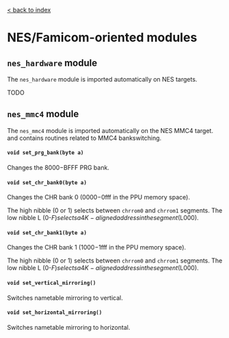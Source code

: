 [< back to index](../index.md)

# NES/Famicom-oriented modules

## `nes_hardware` module

The `nes_hardware` module is imported automatically on NES targets.

TODO

## `nes_mmc4` module

The `nes_mmc4` module is imported automatically on the NES MMC4 target.
and contains routines related to MMC4 bankswitching.

#### `void set_prg_bank(byte a)`

Changes the $8000-$BFFF PRG bank.

#### `void set_chr_bank0(byte a)`

Changes the CHR bank 0 ($0000-$0fff in the PPU memory space).

The high nibble (0 or 1) selects between `chrrom0` and `chrrom1` segments.
The low nibble L (0-$F) selects a 4K-aligned address in the segment ($L000).

#### `void set_chr_bank1(byte a)`

Changes the CHR bank 1 ($1000-$1fff in the PPU memory space).

The high nibble (0 or 1) selects between `chrrom0` and `chrrom1` segments.
The low nibble L (0-$F) selects a 4K-aligned address in the segment ($L000).

#### `void set_vertical_mirroring()`

Switches nametable mirroring to vertical.

#### `void set_horizontal_mirroring()`

Switches nametable mirroring to horizontal.